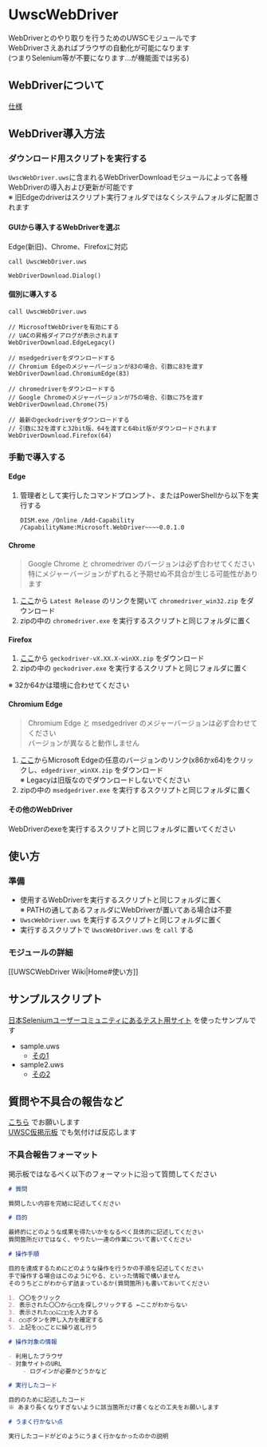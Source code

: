 UwscWebDriver
=============

WebDriverとのやり取りを行うためのUWSCモジュールです  
WebDriverさえあればブラウザの自動化が可能になります  
(つまりSelenium等が不要になります…が機能面では劣る)

WebDriverについて
-------------

[仕様](https://w3c.github.io/webdriver/)

WebDriver導入方法
-------------

### ダウンロード用スクリプトを実行する

`UwscWebDriver.uws`に含まれるWebDriverDownloadモジュールによって各種WebDriverの導入および更新が可能です  
※ 旧Edgeのdriverはスクリプト実行フォルダではなくシステムフォルダに配置されます

#### GUIから導入するWebDriverを選ぶ

Edge(新旧)、Chrome、Firefoxに対応

```
call UwscWebDriver.uws

WebDriverDownload.Dialog()
```

#### 個別に導入する

```
call UwscWebDriver.uws

// MicrosoftWebDriverを有効にする
// UACの昇格ダイアログが表示されます
WebDriverDownload.EdgeLegacy()

// msedgedriverをダウンロードする
// Chromium Edgeのメジャーバージョンが83の場合、引数に83を渡す
WebDriverDownload.ChromiumEdge(83)

// chromedriverをダウンロードする
// Google Chromeのメジャーバージョンが75の場合、引数に75を渡す
WebDriverDownload.Chrome(75)

// 最新のgeckodriverをダウンロードする
// 引数に32を渡すと32bit版、64を渡すと64bit版がダウンロードされます
WebDriverDownload.Firefox(64)

```

### 手動で導入する

#### Edge

1. 管理者として実行したコマンドプロンプト、またはPowerShellから以下を実行する

    ```
    DISM.exe /Online /Add-Capability /CapabilityName:Microsoft.WebDriver~~~~0.0.1.0
    ```

#### Chrome

> Google Chrome と chromedriver のバージョンは必ず合わせてください  
> 特にメジャーバージョンがずれると予期せぬ不具合が生じる可能性があります

1. [ここ](https://sites.google.com/a/chromium.org/chromedriver/downloads)から `Latest Release` のリンクを開いて `chromedriver_win32.zip` をダウンロード
2. zipの中の `chromedriver.exe` を実行するスクリプトと同じフォルダに置く

#### Firefox

1. [ここ](https://github.com/mozilla/geckodriver/releases)から `geckodriver-vX.XX.X-winXX.zip` をダウンロード
2. zipの中の `geckodriver.exe` を実行するスクリプトと同じフォルダに置く

※ 32か64かは環境に合わせてください

#### Chromium Edge

> Chromium Edge と msedgedriver のメジャーバージョンは必ず合わせてください  
> バージョンが異なると動作しません

1. [ここ](https://developer.microsoft.com/en-us/microsoft-edge/tools/webdriver/#downloads)からMicrosoft Edgeの任意のバージョンのリンク(x86かx64)をクリックし、`edgedriver_winXX.zip` をダウンロード  
    ※ Legacyは旧版なのでダウンロードしないでください  
2. zipの中の `msedgedriver.exe` を実行するスクリプトと同じフォルダに置く

#### その他のWebDriver

WebDriverのexeを実行するスクリプトと同じフォルダに置いてください

使い方
------

### 準備

- 使用するWebDriverを実行するスクリプトと同じフォルダに置く  
    ※ PATHの通してあるフォルダにWebDriverが置いてある場合は不要
- `UwscWebDriver.uws` を実行するスクリプトと同じフォルダに置く
- 実行するスクリプトで `UwscWebDriver.uws` を `call` する

### モジュールの詳細

[[UWSCWebDriver Wiki|Home#使い方]]

サンプルスクリプト
------------------

[日本Seleniumユーザーコミュニティにあるテスト用サイト](http://www.selenium.jp/test-site) を使ったサンプルです

- sample.uws
    - [その1](http://example.selenium.jp/reserveApp/)
- sample2.uws
    - [その2](http://example.selenium.jp/reserveApp_Renewal/)

質問や不具合の報告など
----------------------

[こちら](https://github.com/stuncloud/UwscWebDriver/issues) でお願いします  
[UWSC仮掲示板](http://www3.rocketbbs.com/601/siromasa.html) でも気付けば反応します

### 不具合報告フォーマット

掲示板ではなるべく以下のフォーマットに沿って質問してください

```markdown
# 質問

質問したい内容を完結に記述してください

# 目的

最終的にどのような成果を得たいかをなるべく具体的に記述してください  
質問箇所だけではなく、やりたい一連の作業について書いてください  

# 操作手順

目的を達成するためにどのような操作を行うかの手順を記述してください  
手で操作する場合はこのようにやる、といった情報で構いません  
そのうちどこがわからず詰まっているか(質問箇所)も書いておいてください

1. 〇〇をクリック
2. 表示された〇〇から□□を探しクリックする ←ここがわからない
3. 表示された○○に□□を入力する
4. ○○ボタンを押し入力を確定する
5. 上記を○○ごとに繰り返し行う

# 操作対象の情報

- 利用したブラウザ
- 対象サイトのURL
    - ログインが必要かどうかなど

# 実行したコード

目的のために記述したコード  
※ あまり長くなりすぎないように該当箇所だけ書くなどの工夫をお願いします

# うまく行かない点

実行したコードがどのようにうまく行かなかったのかの説明

```